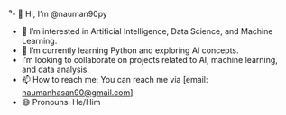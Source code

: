 ⁹- 👋 Hi, I’m @nauman90py
- 👀 I’m interested in Artificial Intelligence, Data Science, and Machine Learning.
- 🌱 I’m currently learning Python and exploring AI concepts.
-  I’m looking to collaborate on projects related to AI, machine learning, and data analysis.
- 📫 How to reach me: You can reach me via [email: naumanhasan90@gmail.com]
- 😄 Pronouns:  He/Him


<!---
nauman90py/nauman90py is a ✨ special ✨ repository because its `README.md` (this file) appears on your GitHub profile.
You can click the Preview link to take a look at your changes.
--->

